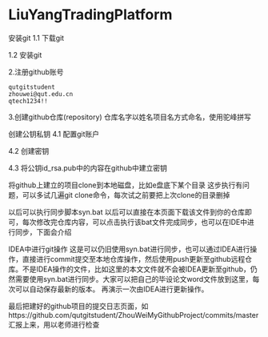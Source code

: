 # LiuYangTradingPlatform
安装git
1.1 下载git

1.2 安装git

2.注册github账号
```
qutgitstudent
zhouwei@qut.edu.cn
qtech1234!!
```
3.创建github仓库(repository)
仓库名字以姓名项目名方式命名，使用驼峰拼写

创建公钥私钥
4.1 配置git账户

4.2 创建密钥

4.3 将公钥id_rsa.pub中的内容在github中建立密钥

将github上建立的项目clone到本地磁盘，比如e盘底下某个目录
这步执行有问题，可以多试几遍git clone命令，每次试之前要把上次clone的目录删掉

以后可以执行同步脚本syn.bat
以后可以直接在本页面下载该文件到你的仓库即可，每次修改完仓库内容，可以点击执行该bat文件完成同步，也可以在IDE中进行同步，下面会介绍

IDEA中进行git操作
这是可以仍旧使用syn.bat进行同步，也可以通过IDEA进行操作，直接进行commit提交至本地仓库操作，然后使用push更新至github远程仓库。不是IDEA操作的文件，比如这里的本文文件就不会被IDEA更新至github，仍然需要使用syn.bat进行同步。大家可以把自己的毕设论文word文件放到这里，每次可以自动保存最新的版本。 再演示一次由IDEA进行更新操作。

最后把建好的github项目的提交日志页面，如https://github.com/qutgitstudent/ZhouWeiMyGithubProject/commits/master汇报上来，用以老师进行检查